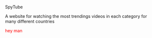 SpyTube

A website for watching the most trendings videos in each category for many different countries

<div style="color: red;">hey man</div>